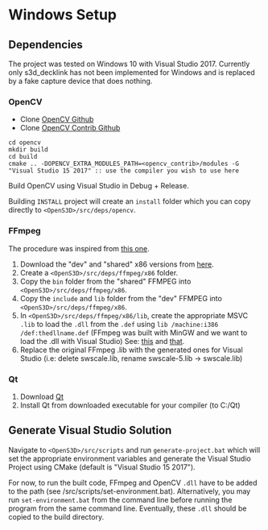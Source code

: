 # Windows Setup

## Dependencies

The project was tested on Windows 10 with Visual Studio 2017. Currently only s3d_decklink has not been implemented for Windows and is replaced by a fake capture device that does nothing.

### OpenCV

* Clone [OpenCV Github](https://github.com/opencv/opencv.git)  
* Clone [OpenCV Contrib Github](https://github.com/opencv/opencv_contrib.git)  

```batch
cd opencv
mkdir build
cd build
cmake .. -DOPENCV_EXTRA_MODULES_PATH=<opencv_contrib>/modules -G "Visual Studio 15 2017" :: use the compiler you wish to use here
```

Build OpenCV using Visual Studio in Debug + Release.

Building `INSTALL` project will create an `install` folder which you can copy directly to `<OpenS3D>/src/deps/opencv`.

### FFmpeg

The procedure was inspired from [this one](https://github.com/snikulov/ffmpeg_win_example/wiki/Full-build-procedure).

1. Download the "dev" and "shared" x86 versions from [here](https://ffmpeg.zeranoe.com/builds/).
2. Create a `<OpenS3D>/src/deps/ffmpeg/x86` folder.
3. Copy the `bin` folder from the "shared" FFMPEG into `<OpenS3D>/src/deps/ffmpeg/x86`.
4. Copy the `include` and `lib` folder from the "dev" FFMPEG into `<OpenS3D>/src/deps/ffmpeg/x86`.
5. In `<OpenS3D>/src/deps/ffmpeg/x86/lib`, create the appropriate MSVC `.lib` to load the `.dll` from the `.def` using `lib /machine:i386 /def:thedllname.def` (FFmpeg was built with MinGW and we want to load the .dll with Visual Studio) See: [this](http://adamli.blogspot.ca/2015/02/using-ffmpeg-library-in-visual-studio.html) and [that](http://www.mingw.org/wiki/MSVC_and_MinGW_DLLs).
6. Replace the original FFmpeg .lib with the generated ones for Visual Studio (i.e: delete swscale.lib, rename swscale-5.lib -> swscale.lib)

### Qt

1. Download [Qt](https://www1.qt.io/download-open-source/)
2. Install Qt from downloaded executable for your compiler (to C:/Qt)

## Generate Visual Studio Solution

Navigate to `<OpenS3D>/src/scripts` and run `generate-project.bat` which will set the appropriate environment variables and generate the Visual Studio Project using CMake (default is "Visual Studio 15 2017").

For now, to run the built code, FFmpeg and OpenCV `.dll` have to be added to the path (see <OpenS3D>/src/scripts/set-environment.bat). Alternatively, you may run `set-environment.bat` from the command line before running the program from the same command line. Eventually, these `.dll` should be copied to the build directory.

